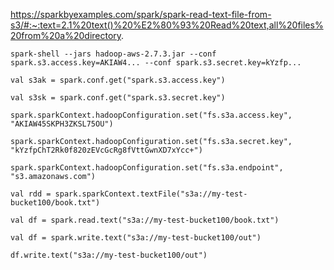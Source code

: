 https://sparkbyexamples.com/spark/spark-read-text-file-from-s3/#:~:text=2.1%20text()%20%E2%80%93%20Read%20text,all%20files%20from%20a%20directory.
```
spark-shell --jars hadoop-aws-2.7.3.jar --conf spark.s3.access.key=AKIAW4... --conf spark.s3.secret.key=kYzfp...

val s3ak = spark.conf.get("spark.s3.access.key")

val s3sk = spark.conf.get("spark.s3.secret.key")

spark.sparkContext.hadoopConfiguration.set("fs.s3a.access.key", "AKIAW45SKPH3ZKSL75OU")

spark.sparkContext.hadoopConfiguration.set("fs.s3a.secret.key", "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")
	 
spark.sparkContext.hadoopConfiguration.set("fs.s3a.endpoint", "s3.amazonaws.com")

val rdd = spark.sparkContext.textFile("s3a://my-test-bucket100/book.txt")

val df = spark.read.text("s3a://my-test-bucket100/book.txt")

val df = spark.write.text("s3a://my-test-bucket100/out")

df.write.text("s3a://my-test-bucket100/out")
```

